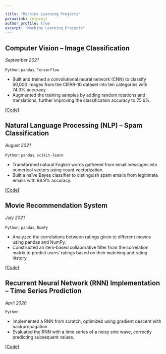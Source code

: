 ```yaml
---

title: "Machine Learning Projects"
permalink: /mlproj/
author_profile: true
excerpt: "Machine Learning Projects"
---
```


## Computer Vision – Image Classification

_September 2021_

`Python`; `pandas`, `TensorFlow`

*	Built and trained a convolutional neural network (CNN) to classify 60,000 images from the CIFAR-10 dataset into ten categories with 74.3% accuracy.
*	Augmented the training samples by adding random rotations and translations, further improving the classification accuracy to 75.6%. 

[[Code]](https://github.com/shufan-mct/computer_vision_image_classification/blob/c659f22cc3a13668036d9d0055bf9f2ab0359ba2/Image_Classification.ipynb)

## Natural Language Processing (NLP) – Spam Classification 

_August 2021_

`Python`; `pandas`, `scikit-learn`

* Transformed natural English words gathered from email messages into numerical vectors using count vectorization.
* Built a naïve Bayes classifier to distinguish spam emails from legitimate emails with 98.9% accuracy.

[[Code]](https://github.com/shufan-mct/NLP_spam_classifier/blob/9ef4e96928886c66e166368b9dbd9a7acc04a2ec/NLP_Spam_Classifier.ipynb)

## Movie Recommendation System

_July 2021_

`Python`; `pandas`, `NumPy`

*	Analyzed the correlations between ratings given to different movies using pandas and NumPy.
*	Constructed an item-based collaborative filter from the correlation matrix to predict users’ ratings based on their watching and rating history.

[[Code]](https://github.com/shufan-mct/movie_recommender_system/blob/4d49115f89a2511f16dc835967bb116d9e24e43e/Movie_Recommender_System.ipynb)

## Recurrent Neural Network (RNN) Implementation – Time Series Prediction

_April 2020_

`Python`

*	Implemented a RNN from scratch, optimized using gradient descent with backpropagation.
*	Evaluated the RNN with a time series of a noisy sine wave, correctly predicting subsequent values.

[[Code]](https://github.com/shufan-mct/simple_RNN/blob/22fca1d21d239e4c9e716a527c3caf8d6a3bc1e6/Simple_RNN_Implementaion.pdf)
